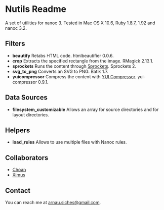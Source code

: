 # Nutils Readme

A set of utilities for nanoc 3. Tested in Mac OS X 10.6, Ruby 1.8.7, 1.92 and nanoc 3.2.

## Filters

* **beautify** Retabs HTML code. htmlbeautifier 0.0.6.
* **crop** Extracts the specified rectangle from the image. RMagick 2.13.1.
* **sprockets** Runs the content through [Sprockets](http://getsprockets.org). Sprockets 2.
* **svg_to_png** Converts an SVG to PNG. Batik 1.7.
* **yuicompressor** Compress the content with [YUI Compressor](http://developer.yahoo.com/yui/compressor/). yui-compressor 0.9.1.

## Data Sources
* **filesystem_customizable** Allows an array for source directories and for layout directories.

## Helpers
* **load_rules** Allows to use multiple files with Nanoc rules.

## Collaborators

* [Choan](https://github.com/choan)
* [Ximus](https://github.com/ximus)

## Contact
You can reach me at <arnau.siches@gmail.com>.
